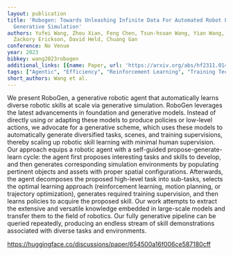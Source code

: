 ```yaml
---
layout: publication
title: 'Robogen: Towards Unleashing Infinite Data For Automated Robot Learning Via
  Generative Simulation'
authors: Yufei Wang, Zhou Xian, Feng Chen, Tsun-hsuan Wang, Yian Wang, Katerina Fragkiadaki,
  Zackory Erickson, David Held, Chuang Gan
conference: No Venue
year: 2023
bibkey: wang2023robogen
additional_links: [{name: Paper, url: 'https://arxiv.org/abs/hf2311.01455'}]
tags: ["Agentic", "Efficiency", "Reinforcement Learning", "Training Techniques"]
short_authors: Wang et al.
---
```

We present RoboGen, a generative robotic agent that automatically learns diverse robotic skills at scale via generative simulation. RoboGen leverages the latest advancements in foundation and generative models. Instead of directly using or adapting these models to produce policies or low-level actions, we advocate for a generative scheme, which uses these models to automatically generate diversified tasks, scenes, and training supervisions, thereby scaling up robotic skill learning with minimal human supervision. Our approach equips a robotic agent with a self-guided propose-generate-learn cycle: the agent first proposes interesting tasks and skills to develop, and then generates corresponding simulation environments by populating pertinent objects and assets with proper spatial configurations. Afterwards, the agent decomposes the proposed high-level task into sub-tasks, selects the optimal learning approach (reinforcement learning, motion planning, or trajectory optimization), generates required training supervision, and then learns policies to acquire the proposed skill. Our work attempts to extract the extensive and versatile knowledge embedded in large-scale models and transfer them to the field of robotics. Our fully generative pipeline can be queried repeatedly, producing an endless stream of skill demonstrations associated with diverse tasks and environments.

https://huggingface.co/discussions/paper/654500a16f006ce587180cff